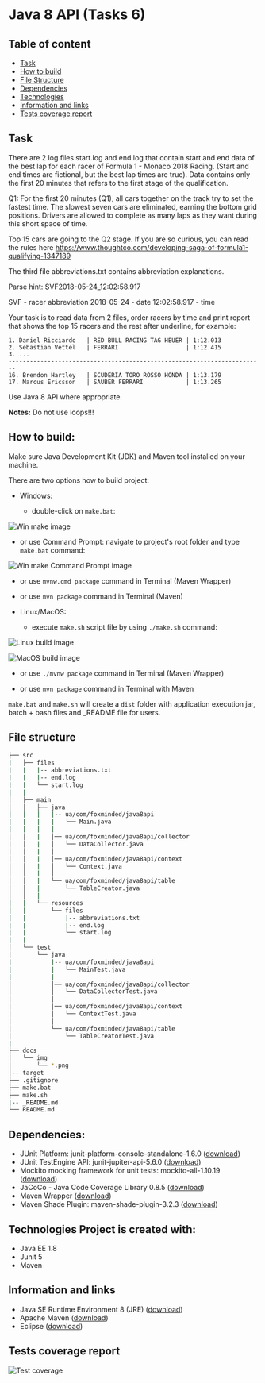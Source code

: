 # Java 8 API (Tasks 6) 
## Table of content  
* [Task](#Task)
* [How to build](#How-to-build)
* [File Structure](#File-structure)
* [Dependencies](#Dependencies)
* [Technologies](#Technologies)
* [Information and links](#Information-and-links)
* [Tests coverage report](#Tests-coverage-report)

## Task  
There are 2 log files start.log and end.log that contain start and end data of the best lap for each racer of Formula 1 - Monaco 2018 Racing. (Start and end times are fictional, but the best lap times are true). Data contains only the first 20 minutes that refers to the first stage of the qualification.

Q1: For the first 20 minutes (Q1), all cars together on the track try to set the fastest time. The slowest seven cars are eliminated, earning the bottom grid positions. Drivers are allowed to complete as many laps as they want during this short space of time.

Top 15 cars are going to the Q2 stage. If you are so curious, you can read the rules here https://www.thoughtco.com/developing-saga-of-formula1-qualifying-1347189

The third file abbreviations.txt contains abbreviation explanations.

Parse hint:
SVF2018-05-24_12:02:58.917

SVF - racer abbreviation 
2018-05-24 - date
12:02:58.917 - time

Your task is to read data from 2 files, order racers by time and print report that shows the top 15 racers and the rest after underline, for example:
```
1. Daniel Ricciardo   | RED BULL RACING TAG HEUER | 1:12.013
2. Sebastian Vettel   | FERRARI                   | 1:12.415
3. ...
------------------------------------------------------------------------
16. Brendon Hartley   | SCUDERIA TORO ROSSO HONDA | 1:13.179
17. Marcus Ericsson   | SAUBER FERRARI            | 1:13.265
```

Use Java 8 API where appropriate.

**Notes:** Do not use loops!!!

## How to build:  
Make sure Java Development Kit (JDK) and Maven tool installed on your machine.

There are two options how to build project:

* Windows:
   
   - double-click on `make.bat`:
  
![Win make image](docs/img/win-make.png)
  
   - or use Command Prompt:  navigate to project's root folder and type `make.bat` command:

![Win make Command Prompt image](docs/img/win-bat-make.png)
      
   - or use `mvnw.cmd package` command in Terminal (Maven Wrapper)
   
   - or use `mvn package` command in Terminal (Maven)
      
* Linux/MacOS:

   - execute `make.sh` script file by using `./make.sh` command:
      
![Linux build image](docs/img/lin-make.png)
      
![MacOS build image](docs/img/mac-make.png)
   
   - or use `./mvnw package` command in Terminal (Maven Wrapper)
   
   - or use `mvn package` command in Terminal with Maven

`make.bat` and `make.sh` will create a `dist` folder with application execution jar, batch + bash files and _README file for users. 

## File structure 
```bash
├── src
|   ├── files
|   |   |-- abbreviations.txt
|   |   |-- end.log
|   |   └── start.log
|   |
│   ├── main
│   │   ├── java
|   |   |   |-- ua/com/foxminded/java8api
|   |   |   |   └── Main.java
|   |   |   |   
│   │   |   │── ua/com/foxminded/java8api/collector
│   │   |   │   └── DataCollector.java
│   │   |   │
│   │   |   │── ua/com/foxminded/java8api/context
│   │   |   │   └── Context.java
│   │   |   │
│   │   |   └── ua/com/foxminded/java8api/table
│   │   |       └── TableCreator.java
│   │   |
|   |   └── resources
|   |       └── files
|   |           |-- abbreviations.txt
|   |           |-- end.log
|   |           └── start.log
|   |           
│   └── test
│       └── java
|           |-- ua/com/foxminded/java8api
|           |   └── MainTest.java
|           |   
│           │── ua/com/foxminded/java8api/collector
│           │   └── DataCollectorTest.java
│           │
│           │── ua/com/foxminded/java8api/context
│           │   └── ContextTest.java
│           │
│           └── ua/com/foxminded/java8api/table
│               └── TableCreatorTest.java
|
├── docs
│   └── img
│       └── *.png
│-- target
├── .gitignore
├── make.bat
├── make.sh
|-- _README.md
└── README.md
```

## Dependencies: 
- JUnit Platform: junit-platform-console-standalone-1.6.0 ([download](https://mvnrepository.com/artifact/org.junit.platform/junit-platform-console-standalone/1.6.0))
- JUnit TestEngine API: junit-jupiter-api-5.6.0 ([download](https://mvnrepository.com/artifact/org.junit.jupiter/junit-jupiter-api/5.6.0))
- Mockito mocking framework for unit tests: mockito-all-1.10.19 ([download](https://mvnrepository.com/artifact/org.mockito/mockito-all/1.10.19))
- JaCoCo - Java Code Coverage Library 0.8.5 ([download](https://mvnrepository.com/artifact/org.jacoco/jacoco-maven-plugin/0.8.5))
- Maven Wrapper ([download](https://mvnrepository.com/artifact/io.takari/maven-wrapper))
- Maven Shade Plugin: maven-shade-plugin-3.2.3 ([download](https://apache.ip-connect.vn.ua/maven/plugins/maven-shade-plugin-3.2.3-source-release.zip))

## Technologies  Project is created with:
* Java EE 1.8
* Junit 5
* Maven

## Information and links 
- Java SE Runtime Environment 8 (JRE) ([download](https://www.oracle.com/technetwork/java/javase/downloads/jre8-downloads-2133155.html))
- Apache Maven ([download](https://maven.apache.org/download.cgi))
- Eclipse ([download](https://www.eclipse.org/downloads/))

## Tests coverage report
  ![Test coverage](docs/img/test-coverage.png)